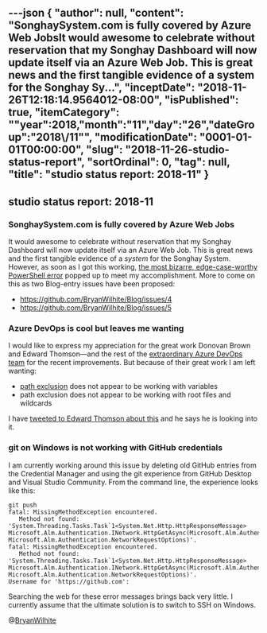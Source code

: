 ---json
{
  "author": null,
  "content": "SonghaySystem.com is fully covered by Azure Web JobsIt would awesome to celebrate without reservation that my Songhay Dashboard will now update itself via an Azure Web Job. This is great news and the first tangible evidence of a system for the Songhay Sy...",
  "inceptDate": "2018-11-26T12:18:14.9564012-08:00",
  "isPublished": true,
  "itemCategory": "\"year\":2018,\"month\":\"11\",\"day\":\"26\",\"dateGroup\":\"2018\\/11\"",
  "modificationDate": "0001-01-01T00:00:00",
  "slug": "2018-11-26-studio-status-report",
  "sortOrdinal": 0,
  "tag": null,
  "title": "studio status report: 2018-11"
}
---

## studio status report: 2018-11

### SonghaySystem.com is fully covered by Azure Web Jobs

It would awesome to celebrate without reservation that my Songhay Dashboard will now update itself via an Azure Web Job. This is great news and the first tangible evidence of a _system_ for the Songhay System. However, as soon as I got this working, [the most bizarre, edge-case-worthy PowerShell error](https://github.com/BryanWilhite/Songhay.Dashboard/issues/43) popped up to meet my accomplishment. More to come on this as two Blog-entry issues have been proposed:

* <https://github.com/BryanWilhite/Blog/issues/4>
* <https://github.com/BryanWilhite/Blog/issues/5>

### Azure DevOps is cool but leaves me wanting

I would like to express my appreciation for the great work Donovan Brown and Edward Thomson—and the rest of the [extraordinary Azure DevOps team](https://abelsquidhead.com/index.php/2017/06/05/league-of-extraordinary-devops-cloud-developer-advocates/) for the recent improvements. But because of their great work I am left wanting:

* [path exclusion](https://docs.microsoft.com/en-us/azure/devops/pipelines/yaml-schema?view=vsts&tabs=schema#trigger) does not appear to be working with variables
* path exclusion does not appear to be working with root files and wildcards

I have [tweeted to Edward Thomson about this](https://twitter.com/BryanWilhite/status/1062869855492169728) and he says he is looking into it.

### git on Windows is not working with GitHub credentials

I am currently working around this issue by deleting old GitHub entries from the Credential Manager and using the git experience from GitHub Desktop and Visual Studio Community. From the command line, the experience looks like this:

```console:
git push
fatal: MissingMethodException encountered.
   Method not found: 'System.Threading.Tasks.Task`1<System.Net.Http.HttpResponseMessage> Microsoft.Alm.Authentication.INetwork.HttpGetAsync(Microsoft.Alm.Authentication.TargetUri, Microsoft.Alm.Authentication.NetworkRequestOptions)'.
fatal: MissingMethodException encountered.
   Method not found: 'System.Threading.Tasks.Task`1<System.Net.Http.HttpResponseMessage> Microsoft.Alm.Authentication.INetwork.HttpGetAsync(Microsoft.Alm.Authentication.TargetUri, Microsoft.Alm.Authentication.NetworkRequestOptions)'.
Username for 'https://github.com':
```

Searching the web for these error messages brings back very little. I currently assume that the ultimate solution is to switch to SSH on Windows.

@[BryanWilhite](https://twitter.com/bryanwilhite)
